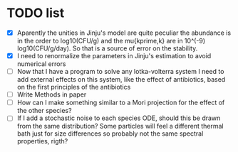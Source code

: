 # TODO list

 - [x] Aparently the unities in Jinju's model are quite peculiar the abundance is in the order to log10(CFU/g) and the mu{kprime,k} are in 10^(-9) log10(CFU/g/day). So that is a source of error on the stability.
 - [x] I need to renormalize the parameters in Jinju's estimation to avoid numerical errors
 - [ ] Now that I have a program to solve any lotka-volterra system I need to add external effects on this system, like the effect of antibiotics, based on the first principles of the antibiotics
 - [ ] Write Methods in paper
 - [ ] How can I make something similar to a Mori projection for the effect of the other species?
 - [ ] If I add a stochastic noise to each species ODE, should this be drawn from the same distribution? Some particles will feel a different thermal bath just for size differences so probably not the same spectral properties, rigth?
